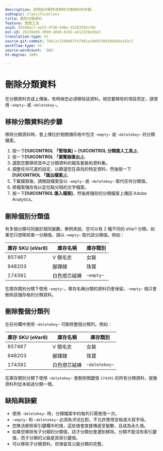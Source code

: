 ```yaml
---
description: 說明如何刪除或移除分類資料的步驟。
subtopic: Classifications
title: 刪除分類資料
feature: 管理工具
uuid: 5b1b0ac7-ee52-4fd8-b98e-25283595cf0c
exl-id: 2b156e66-3090-4048-8192-a412320e3be3
translation-type: ht
source-git-commit: 78412c2588b07f47981ac0d953893db6b9e1d3c2
workflow-type: ht
source-wordcount: '365'
ht-degree: 100%

---
```


# 刪除分類資料

在分類資料完成上傳後，有時候您必須移除該資料。視您要移除的項目而定，請使用 `~empty~` 或 `~deletekey~`。

## 移除分類資料的步驟

移除分類資料時，會上傳位於相關儲存格中包含 `~empty~` 或 `~deletekey~` 的分類檔案。

1. 按一下&#x200B;**[!UICONTROL 「管理員]** > **[!UICONTROL 分類匯入工具」]**。
1. 按一下&#x200B;**[!UICONTROL 「瀏覽器匯出」]**。
1. 選取您要移除其中之分類資料的報告套裝和資料集。
1. 調整任何可選的設定，以篩選您在尋找的特定資料，然後按一下&#x200B;**[!UICONTROL 「匯出檔案」]**。
1. 下載檔案後，請開啟檔案並以 `~empty~` 或 `~deletekey~` 取代任何分類值。
1. 將檔案儲存為以定位點分隔的文字檔案。
1. 按一下&#x200B;**[!UICONTROL 匯入檔案]**，然後將儲存的分類檔案上傳回 Adobe Analytics。

## 刪除個別分類值

有多個分類可同屬於相同變數。舉例來說，您可以有 2 種不同的 eVar1 分類。如果您只想移除單一分類值，請以 `~empty~` 取代該分類值。例如：

| 庫存 SKU (eVar8) | 庫存名稱 | 庫存類別 |
| --- | --- | --- |
| 857467 | V 領毛衣 | 女裝 |
| 948203 | 腳踝鏈 | 珠寶 |
| 174391 | 白色燈芯絨褲 | `~empty~` |

在庫存類別分類下使用 `~empty~`，庫存名稱分類的資料仍會保留。`~empty~` 值只會刪除該儲存格的分類資料。

## 刪除整個分類列

在任何欄中使用 `~deletekey~` 可刪除整個分類列。例如：

| 庫存 SKU (eVar8) | 庫存名稱 | 庫存類別 |
| --- | --- | --- |
| 857467 | V 領毛衣 | 女裝 |
| 948203 | 腳踝鏈 | 珠寶 |
| 174391 | 白色燈芯絨褲 | `~deletekey~` |

在庫存類別分類下使用 `~deletekey~` 會刪除關鍵值 `174391` 的所有分類資料，就像資料列從未經過分類一樣。

## 缺陷與訣竅

* 使用 `~deletekey~` 時，分類檔案中的每列只需使用一次。
* `~empty~` 和 `~deletekey~` 必須為&#x200B;*完全*&#x200B;比對。不允許使用空格或大寫字母。
* 您無法刪除索引鍵欄中的值，這些值會直接傳遞至變數，且成為永久值。
* 如果您移除有子分類的分類值，該子分類也會遭到移除。分類不能沒有索引鍵值，而子分類的父級是其索引鍵值。
* 可以移除子分類資料，但保留其父級分類的完整。

